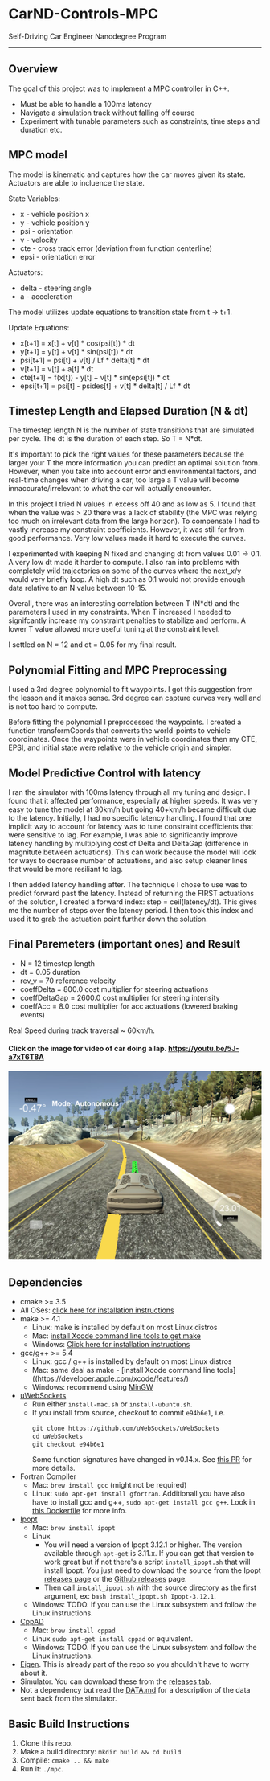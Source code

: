 # CarND-Controls-MPC
Self-Driving Car Engineer Nanodegree Program

---
## Overview
The goal of this project was to implement a MPC controller in C++.
* Must be able to handle a 100ms latency
* Navigate a simulation track without falling off course
* Experiment with tunable parameters such as constraints, time steps and duration etc.

## MPC model
The model is kinematic and captures how the car moves given its state. Actuators are able to incluence the state.

State Variables:
- x - vehicle position x
- y - vehicle position y
- psi - orientation
- v - velocity
- cte - cross track error (deviation from function centerline)
- epsi - orientation error

Actuators:
- delta - steering angle
- a - acceleration

The model utilizes update equations to transition state from t -> t+1.

Update Equations:
- x[t+1] = x[t] + v[t] * cos(psi[t]) * dt
- y[t+1] = y[t] + v[t] * sin(psi[t]) * dt
- psi[t+1] = psi[t] + v[t] / Lf * delta[t] * dt
- v[t+1] = v[t] + a[t] * dt
- cte[t+1] = f(x[t]) - y[t] + v[t] * sin(epsi[t]) * dt
- epsi[t+1] = psi[t] - psides[t] + v[t] * delta[t] / Lf * dt

## Timestep Length and Elapsed Duration (N & dt)
The timestep length N is the number of state transitions that are simulated per cycle. The dt is the duration of each step. So T = N*dt.

It's important to pick the right values for these parameters because the larger your T the more information you can predict an optimal solution from. However, when you take into account error and environmental factors, and real-time changes when driving a car, too large a T value will become innaccurate/irrelevant to what the car will actually encounter.

In this project I tried N values in excess off 40 and as low as 5. I found that when the value was > 20 there was a lack of stability (the MPC was relying too much on irrelevant data from the large horizon). To compensate I had to vastly increase my constraint coefficients. However, it was still far from good performance. Very low values made it hard to execute the curves.

I experimented with keeping N fixed and changing dt from values 0.01 -> 0.1. A very low dt made it harder to compute. I also ran into problems with completely wild trajectories on some of the curves where the next_x/y would very briefly loop. A high dt such as 0.1 would not provide enough data relative to an N value between 10-15.

Overall, there was an interesting correlation between T (N*dt) and the parameters I used in my constraints. When T increased I needed to signifcantly increase my constraint penalties to stabilize and perform. A lower T value allowed more useful tuning at the constraint level.

I settled on N = 12 and dt = 0.05 for my final result.

## Polynomial Fitting and MPC Preprocessing
I used a 3rd degree polynomial to fit waypoints. I got this suggestion from the lesson and it makes sense. 3rd degree can capture curves very well and is not too hard to compute.

Before fitting the polynomial I preprocessed the waypoints. I created a function transformCoords that converts the world-points to vehicle coordinates. Once the waypoints were in vehicle coordinates then my CTE, EPSI, and initial state were relative to the vehicle origin and simpler.

## Model Predictive Control with latency
I ran the simulator with 100ms latency through all my tuning and design. I found that it affected performance, especially at higher speeds. It was very easy to tune the model at 30km/h but going 40+km/h became difficult due to the latency. Initially, I had no specific latency handling. I found that one implicit way to account for latency was to tune constraint coefficients that were sensitive to lag. For example, I was able to significantly improve latency handling by multiplying cost of Delta and DeltaGap (difference in magnitute between actuations). This can work because the model will look for ways to decrease number of actuations, and also setup cleaner lines that would be more resiliant to lag.

I then added latency handling after. The technique I chose to use was to predict forward past the latency. Instead of returning the FIRST actuations of the solution, I created a forward index: step = ceil(latency/dt). This gives me the number of steps over the latency period. I then took this index and used it to grab the actuation point further down the solution.

## Final Paremeters (important ones) and Result
- N = 12 timestep length
- dt = 0.05 duration
- rev_v = 70 reference velocity
- coeffDelta = 800.0 cost multiplier for steering actuations
- coeffDeltaGap = 2600.0 cost multiplier for steering intensity
- coeffAcc = 8.0 cost multiplier for acc actuations (lowered braking events)

Real Speed during track traversal ~ 60km/h.
#### Click on the image for video of car doing a lap. https://youtu.be/5J-a7xT6T8A
[![Video of the trained solution](./mpc.png)](https://youtu.be/5J-a7xT6T8A)


## Dependencies

* cmake >= 3.5
 * All OSes: [click here for installation instructions](https://cmake.org/install/)
* make >= 4.1
  * Linux: make is installed by default on most Linux distros
  * Mac: [install Xcode command line tools to get make](https://developer.apple.com/xcode/features/)
  * Windows: [Click here for installation instructions](http://gnuwin32.sourceforge.net/packages/make.htm)
* gcc/g++ >= 5.4
  * Linux: gcc / g++ is installed by default on most Linux distros
  * Mac: same deal as make - [install Xcode command line tools]((https://developer.apple.com/xcode/features/)
  * Windows: recommend using [MinGW](http://www.mingw.org/)
* [uWebSockets](https://github.com/uWebSockets/uWebSockets)
  * Run either `install-mac.sh` or `install-ubuntu.sh`.
  * If you install from source, checkout to commit `e94b6e1`, i.e.
    ```
    git clone https://github.com/uWebSockets/uWebSockets
    cd uWebSockets
    git checkout e94b6e1
    ```
    Some function signatures have changed in v0.14.x. See [this PR](https://github.com/udacity/CarND-MPC-Project/pull/3) for more details.
* Fortran Compiler
  * Mac: `brew install gcc` (might not be required)
  * Linux: `sudo apt-get install gfortran`. Additionall you have also have to install gcc and g++, `sudo apt-get install gcc g++`. Look in [this Dockerfile](https://github.com/udacity/CarND-MPC-Quizzes/blob/master/Dockerfile) for more info.
* [Ipopt](https://projects.coin-or.org/Ipopt)
  * Mac: `brew install ipopt`
  * Linux
    * You will need a version of Ipopt 3.12.1 or higher. The version available through `apt-get` is 3.11.x. If you can get that version to work great but if not there's a script `install_ipopt.sh` that will install Ipopt. You just need to download the source from the Ipopt [releases page](https://www.coin-or.org/download/source/Ipopt/) or the [Github releases](https://github.com/coin-or/Ipopt/releases) page.
    * Then call `install_ipopt.sh` with the source directory as the first argument, ex: `bash install_ipopt.sh Ipopt-3.12.1`.
  * Windows: TODO. If you can use the Linux subsystem and follow the Linux instructions.
* [CppAD](https://www.coin-or.org/CppAD/)
  * Mac: `brew install cppad`
  * Linux `sudo apt-get install cppad` or equivalent.
  * Windows: TODO. If you can use the Linux subsystem and follow the Linux instructions.
* [Eigen](http://eigen.tuxfamily.org/index.php?title=Main_Page). This is already part of the repo so you shouldn't have to worry about it.
* Simulator. You can download these from the [releases tab](https://github.com/udacity/self-driving-car-sim/releases).
* Not a dependency but read the [DATA.md](./DATA.md) for a description of the data sent back from the simulator.


## Basic Build Instructions


1. Clone this repo.
2. Make a build directory: `mkdir build && cd build`
3. Compile: `cmake .. && make`
4. Run it: `./mpc`.
